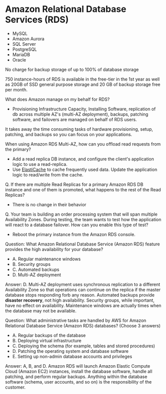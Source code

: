# Amazon Relational Database Services (RDS)
- MySQL
- Amazon Aurora
- SQL Server
- PostgreSQL
- MariaDB
- Oracle

No charge for backup storage of up to 100% of database storage

750 instance-hours of RDS is available in the free-tier in the 1st year as well as 20GB of SSD general purpose storage and 20 GB of backup storage free per month.

What does Amazon manage on my behalf for RDS?
- Provisioning Infrastructure Capacity, Installing Software, replication of db across multiple AZ's (multi-AZ deployment), backups, patching software, and failovers are managed on behalf of RDS users.

It takes away the time consuming tasks of hardware provisioning, setup, patching, and backups so you can focus on your applications.

When using Amazon RDS Multi-AZ, how can you offload read requests from the primary?
- Add a read replica DB instance, and configure the client's application logic to use a read-replica.
- Use [ElastiCache](https://aws.amazon.com/elasticache/) to cache frequently used data. Update the application logic to read/write from the cache.

Q. If there are multiple Read Replicas for a primary Amazon RDS DB instance and one of them is promoted, what happens to the rest of the Read Replicas?
- There is no change in their behavior

Q. Your team is building an order processing system that will span multiple Availability Zones. During testing, the team wants to test how the application will react to a database failover. How can you enable this type of test?
- Reboot the primary instance from the Amazon RDS console.

Question: What Amazon Relational Database Service (Amazon RDS) feature provides the high availability for your database?
- A. Regular maintenance windows
- B. Security groups
- C. Automated backups
- D. Multi-AZ deployment

Answer: D. Multi-AZ deployment uses synchronous replication to a different Availability Zone so that operations can continue on the replica if the master database stops responding forb any reason. Automated backups provide **disaster recovery**, not high availability. Security groups, while important, have no effect on availability. Maintenance windows are actually times when the database may not be available.

Question: What administrative tasks are handled by AWS for Amazon Relational Database Service (Amazon RDS) databases? (Choose 3 answers)
- A. Regular backups of the database
- B. Deploying virtual infrastructure
- C. Deploying the schema (for example, tables and stored procedures)
- D. Patching the operating system and database software
- E. Setting up non-admin database accounts and privileges

Answer: A, B, and D. Amazon RDS will launch Amazon Elastic Compute Cloud (Amazon EC2) instances, install the database software, handle all patching, and perform regular backups. Anything within the database software (schema, user accounts, and so on) is the responsibility of the customer.


